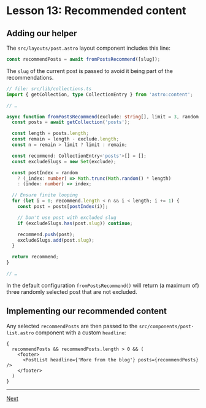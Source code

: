 # Lesson 13: Recommended content

## Adding our helper

The `src/layouts/post.astro` layout component includes this line:

```TypeScript
const recommendPosts = await fromPostsRecommend([slug]);
```

The `slug` of the current post is passed to avoid it being part of the recommendations.

```TypeScript
// file: src/lib/collections.ts
import { getCollection, type CollectionEntry } from 'astro:content';

// …

async function fromPostsRecommend(exclude: string[], limit = 3, random = true) {
  const posts = await getCollection('posts');

  const length = posts.length;
  const remain = length - exclude.length;
  const n = remain > limit ? limit : remain;

  const recommend: CollectionEntry<'posts'>[] = [];
  const excludeSlugs = new Set(exclude);

  const postIndex = random
    ? (_index: number) => Math.trunc(Math.random() * length)
    : (index: number) => index;

  // Ensure finite looping
  for (let i = 0; recommend.length < n && i < length; i += 1) {
    const post = posts[postIndex(i)];

    // Don't use post with excluded slug
    if (excludeSlugs.has(post.slug)) continue;

    recommend.push(post);
    excludeSlugs.add(post.slug);
  }

  return recommend;
}

// …
```

In the default configuration `fromPostsRecommend()` will return (a maximum of) three randomly selected post that are not excluded.

## Implementing our recommended content

Any selected `recommendPosts` are then passed to the `src/components/post-list.astro` component with a custom `headline`:

```Astro
{
  recommendPosts && recommendPosts.length > 0 && (
    <footer>
      <PostList headline={'More from the blog'} posts={recommendPosts} />
    </footer>
  )
}
```

---

[Next](file:///home/wheatley/sbox/astro/astro-scratch/README.md#lesson-14-adding-our-about-page)
